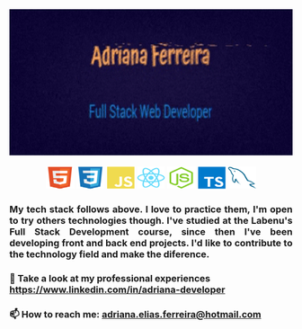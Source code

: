 <div justify="center">
  <img width="900px" height="260px" src="https://github.com/Drilias/Drilias/blob/main/giphy.gif"/>
</div>
</br>

<div align="center" >
   <img justify="center" alt="HTML" height="40" width="50" src="https://raw.githubusercontent.com/devicons/devicon/master/icons/html5/html5-original.svg"> 
   <img justify="center" alt="CSS" height="40" width="50" src="https://raw.githubusercontent.com/devicons/devicon/master/icons/css3/css3-original.svg">
   <img justify="center"  alt="JS" height="40" width="50" src="https://raw.githubusercontent.com/devicons/devicon/master/icons/javascript/javascript-plain.svg">
   <img justify="center"  alt="React" height="40" width="50" src="https://raw.githubusercontent.com/devicons/devicon/master/icons/react/react-original.svg">
   <img justify="center"  alt="Node" height="40" width="50" src="https://raw.githubusercontent.com/devicons/devicon/master/icons/nodejs/nodejs-original.svg">
   <img justify="center"  alt="TS" height="40" width="50" src="https://raw.githubusercontent.com/devicons/devicon/master/icons/typescript/typescript-plain.svg">  
   <img justify="center"  alt="mysql" height="40" width="50" src="https://raw.githubusercontent.com/devicons/devicon/master/icons/mysql/mysql-original.svg">
</div>

<div>
  <h3 align="justify">My tech stack follows above. I love to practice them, I'm open to try others technologies though.
    I've studied at the Labenu's Full Stack Development course, since then I've been developing front and back end projects.
    I'd like to contribute to the technology field and make the diference.
  </h3>
</div>

### 👀 Take a look at my professional experiences https://www.linkedin.com/in/adriana-developer
### 📫 How to reach me: adriana.elias.ferreira@hotmail.com


